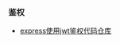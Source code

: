 ### 鉴权

- [express使用jwt鉴权代码仓库](https://github.com/slTrust/express-demo/tree/c2e0edaee717f5b61dedc22c918e66174f876b20)